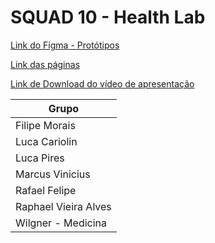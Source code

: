 # SQUAD 10 - Health Lab

[Link do Figma - Protótipos](https://www.figma.com/file/liLdqoZD9K6o9t6JOYcLeS/SQUAD-10-PCMSO-Programa-de-Controle-M%C3%A9dico-de-Sa%C3%BAde-Ocupacional?node-id=0%3A1)

[Link das páginas](https://squad10healthlab.github.io/HealthLab/Front-end/AtestadoSaude.html)

[Link de Download do vídeo de apresentação](https://github.com/Squad10HealthLab/HealthLab/blob/main/Video-HealthLab.mp4)


| Grupo | 
| ------ |
| Filipe Morais | 
| Luca Cariolin | 
| Luca Pires | 
| Marcus Vinicius | 
| Rafael Felipe | 
| Raphael Vieira Alves | 
| Wilgner - Medicina | 

